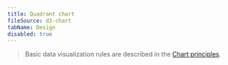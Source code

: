 ```yaml
---
title: Quadrant chart
fileSource: d3-chart
tabName: Design
disabled: true
---
```


> Basic data visualization rules are described in the [Chart principles](/data-display/d3-chart).
